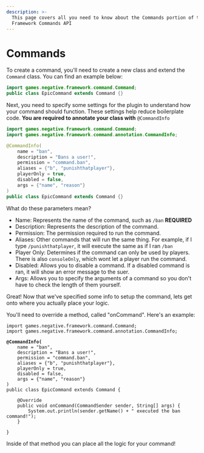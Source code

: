 ```yaml
---
description: >-
  This page covers all you need to know about the Commands portion of the
  Framework Commands API
---
```


# Commands

To create a command, you'll need to create a new class and extend the `Command` class. You can find an example below:

```java
import games.negative.framework.command.Command;
public class EpicCommand extends Command {}
```

Next, you need to specify some settings for the plugin to understand how your command should function. These settings help reduce boilerplate code. **You are required to annotate your class with** `@CommandInfo`

```java
import games.negative.framework.command.Command;
import games.negative.framework.command.annotation.CommandInfo;

@CommandInfo(
    name = "ban",
    description = "Bans a user!",
    permission = "command.ban",
    aliases = {"b", "punishthatplayer"},
    playerOnly = true,
    disabled = false,
    args = {"name", "reason"}
)
public class EpicCommand extends Command {}
```

What do these parameters mean?

* Name: Represents the name of the command, such as `/ban` **REQUIRED**
* Description: Represents the description of the command.
* Permission: The permission required to run the command.
* Aliases: Other commands that will run the same thing. For example, if I type `/punishthatplayer`, it will execute the same as if I ran `/ban`
* Player Only: Determines if the command can only be used by players. There is also `consoleOnly`, which wont let a player run the command.
* Disabled: Allows you to disable a command. If a disabled command is ran, it will show an error message to the suer.
* Args: Allows you to specify the arguments of a command so you don't have to check the length of them yourself.

Great! Now that we've specified some info to setup the command, lets get onto where you actually place your logic.

You'll need to override a method, called "onCommand". Here's an example:

<pre><code>import games.negative.framework.command.Command;
import games.negative.framework.command.annotation.CommandInfo;
<strong>
</strong><strong>@CommandInfo(
</strong>    name = "ban",
    description = "Bans a user!",
    permission = "command.ban",
    aliases = {"b", "punishthatplayer"},
    playerOnly = true,
    disabled = false,
    args = {"name", "reason"}
)
public class EpicCommand extends Command {

    @Override
    public void onCommand(CommandSender sender, String[] args) {
        System.out.println(sender.getName() + " executed the ban command!");
    }

}</code></pre>

Inside of that method you can place all the logic for your command!&#x20;
